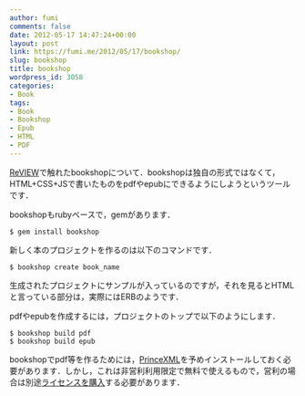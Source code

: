 ```yaml
---
author: fumi
comments: false
date: 2012-05-17 14:47:24+00:00
layout: post
link: https://fumi.me/2012/05/17/bookshop/
slug: bookshop
title: bookshop
wordpress_id: 3058
categories:
- Book
tags:
- Book
- Bookshop
- Epub
- HTML
- PDF
---
```


[ReVIEW](http://fumi.me/2012/05/17/review/)で触れたbookshopについて．bookshopは独自の形式ではなくて，HTML+CSS+JSで書いたものをpdfやepubにできるようにしようというツールです．

bookshopもrubyベースで，gemがあります．

```
$ gem install bookshop
```    

新しく本のプロジェクトを作るのは以下のコマンドです．

```  
$ bookshop create book_name
```    

生成されたプロジェクトにサンプルが入っているのですが，それを見るとHTMLと言っている部分は，実際にはERBのようです．

pdfやepubを作成するには，プロジェクトのトップで以下のようにします．

```    
$ bookshop build pdf
$ bookshop build epub
```    

bookshopでpdf等を作るためには，[PrinceXML](http://www.princexml.com/download/)を予めインストールしておく必要があります．しかし，これは非営利利用限定で無料で使えるもので，営利の場合は別途[ライセンスを購入](http://www.princexml.com/purchase/)する必要があります．

